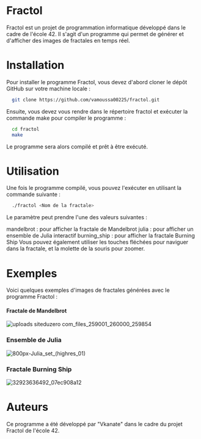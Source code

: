 # Fractol

Fractol est un projet de programmation informatique développé dans le cadre de l'école 42. Il s'agit d'un programme qui permet de générer et d'afficher des images de fractales en temps réel.

# Installation

Pour installer le programme Fractol, vous devez d'abord cloner le dépôt GitHub sur votre machine locale :

```bash
  git clone https://github.com/vamoussa00225/fractol.git
```

Ensuite, vous devez vous rendre dans le répertoire fractol et exécuter la commande make pour compiler le programme :

```bash
  cd fractol
  make
```

Le programme sera alors compilé et prêt à être exécuté.

# Utilisation

Une fois le programme compilé, vous pouvez l'exécuter en utilisant la commande suivante :

```bash
  ./fractol <Nom de la fractale>
```

Le paramètre <nom-de-la-fractale> peut prendre l'une des valeurs suivantes :

mandelbrot : pour afficher la fractale de Mandelbrot
julia : pour afficher un ensemble de Julia interactif
burning_ship : pour afficher la fractale Burning Ship
Vous pouvez également utiliser les touches fléchées pour naviguer dans la fractale, et la molette de la souris pour zoomer.

# Exemples
  
Voici quelques exemples d'images de fractales générées avec le programme Fractol : 

#### Fractale de Mandelbrot
![uploads siteduzero com_files_259001_260000_259854](https://user-images.githubusercontent.com/85373441/225313186-a17c20ce-033b-4383-81c1-d29bc9be346b.jpg)

### Ensemble de Julia
![800px-Julia_set_(highres_01)](https://user-images.githubusercontent.com/85373441/225313189-a6163c51-57b9-4a0a-9d5c-4f6c90dc6df8.jpg)

### Fractale Burning Ship
![32923636492_07ec908a12](https://user-images.githubusercontent.com/85373441/225313196-72631577-1fd6-49ce-8c1c-fda7dc0bf089.jpg)
  
# Auteurs

Ce programme a été développé par "Vkanate" dans le cadre du projet Fractol de l'école 42.

